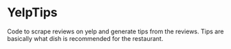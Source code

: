# YelpTips
Code to scrape reviews on yelp and generate tips from the reviews. Tips are basically what dish is recommended for the restaurant.
